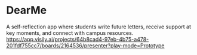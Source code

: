 # DearMe
A self-reflection app where students write future letters, receive support at key moments, and connect with campus resources.
https://app.visily.ai/projects/64b8cad4-97eb-4b75-a478-201fdf755cc7/boards/2164536/presenter?play-mode=Prototype
